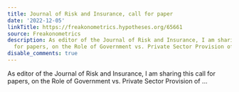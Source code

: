 ```yaml
---
title: Journal of Risk and Insurance, call for paper
date: '2022-12-05'
linkTitle: https://freakonometrics.hypotheses.org/65661
source: Freakonometrics
description: As editor of the Journal of Risk and Insurance, I am sharing this call
  for papers, on the Role of Government vs. Private Sector Provision of ...
disable_comments: true
---
```

As editor of the Journal of Risk and Insurance, I am sharing this call for papers, on the Role of Government vs. Private Sector Provision of ...
